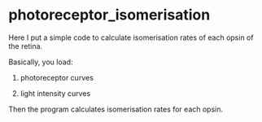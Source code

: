 # photoreceptor_isomerisation

Here I put a simple code to calculate isomerisation rates of each opsin of the retina.

Basically, you load:

1) photoreceptor curves

2) light intensity curves

Then the program calculates isomerisation rates for each opsin.

